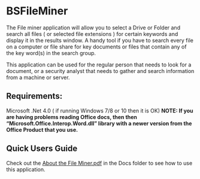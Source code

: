 # BSFileMiner
The File miner application will allow you to select a Drive or Folder and search all files ( or selected file extensions ) for certain keywords and display it in the results window.  A handy tool if you have to search every file on a computer or file share for key documents or files that contain any of the key word(s) in the search group.

This application can be used for the regular person that needs to look for a document, or a security analyst that needs to gather and search information from a machine or server.

<h2>Requirements:</h2>

Microsoft .Net 4.0 ( if running Windows 7/8 or 10 then it is OK)
<b>NOTE: If you are having problems reading Office docs, then then “Microsoft.Office.Interop.Word.dll” library with a newer version from the Office Product that you use.</b>

<h2>Quick Users Guide</h2>

Check out the <a href="https://github.com/burnsoftnet/BSFileMiner/blob/master/Docs/About%20the%20File%20Miner.pdf">About the File Miner.pdf</a> in the Docs folder to see how to use this application.
